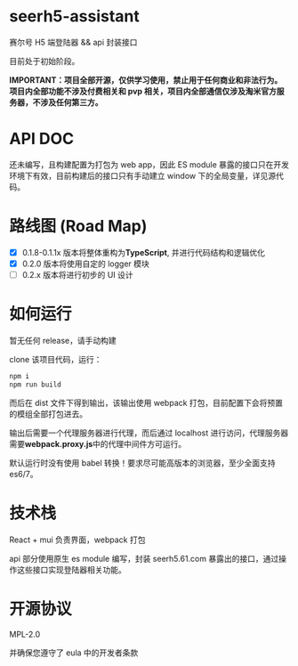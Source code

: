 # seerh5-assistant

赛尔号 H5 端登陆器 && api 封装接口

目前处于初始阶段。

**IMPORTANT：项目全部开源，仅供学习使用，禁止用于任何商业和非法行为。项目内全部功能不涉及付费相关和 pvp 相关，项目内全部通信仅涉及淘米官方服务器，不涉及任何第三方。**

# API DOC

还未编写，且构建配置为打包为 web app，因此 ES module 暴露的接口只在开发环境下有效，目前构建后的接口只有手动建立 window 下的全局变量，详见源代码。

# 路线图 (Road Map)

- [x] 0.1.8-0.1.1x 版本将整体重构为**TypeScript**, 并进行代码结构和逻辑优化
- [x] 0.2.0 版本将使用自定的 logger 模块
- [ ] 0.2.x 版本将进行初步的 UI 设计

# 如何运行

暂无任何 release，请手动构建

clone 该项目代码，运行：

```bash
npm i
npm run build
```

而后在 dist 文件下得到输出，该输出使用 webpack 打包，目前配置下会将预置的模组全部打包进去。

输出后需要一个代理服务器进行代理，而后通过 localhost 进行访问，代理服务器需要**webpack.proxy.js**中的代理中间件方可运行。

默认运行时没有使用 babel 转换！要求尽可能高版本的浏览器，至少全面支持 es6/7。

# 技术栈

React + mui 负责界面，webpack 打包

api 部分使用原生 es module 编写，封装 seerh5.61.com 暴露出的接口，通过操作这些接口实现登陆器相关功能。

# 开源协议

MPL-2.0

并确保您遵守了 eula 中的开发者条款

